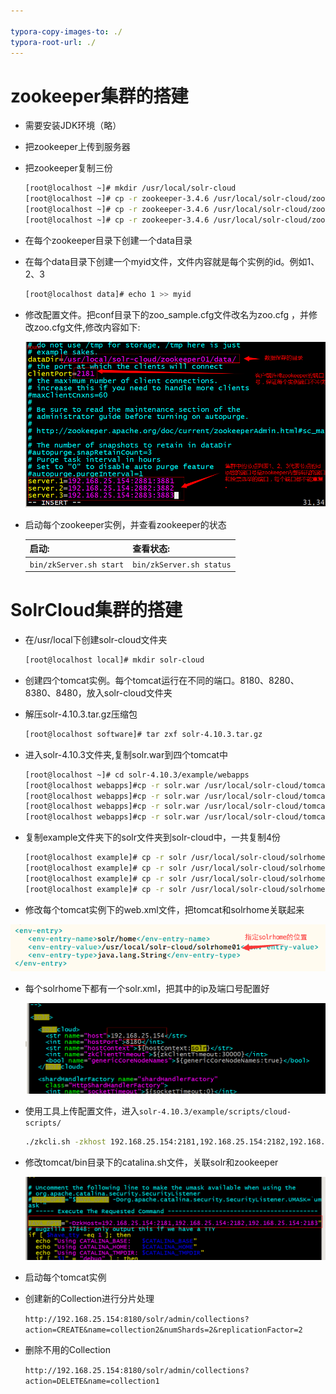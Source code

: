 ```yaml
---

typora-copy-images-to: ./
typora-root-url: ./
---
```


# zookeeper集群的搭建

* 需要安装JDK环境（略）

* 把zookeeper上传到服务器

* 把zookeeper复制三份

  ```bash
  [root@localhost ~]# mkdir /usr/local/solr-cloud
  [root@localhost ~]# cp -r zookeeper-3.4.6 /usr/local/solr-cloud/zookeeper01
  [root@localhost ~]# cp -r zookeeper-3.4.6 /usr/local/solr-cloud/zookeeper02
  [root@localhost ~]# cp -r zookeeper-3.4.6 /usr/local/solr-cloud/zookeeper03
  ```

* 在每个zookeeper目录下创建一个data目录

* 在每个data目录下创建一个myid文件，文件内容就是每个实例的id。例如1、2、3

  ```bash
  [root@localhost data]# echo 1 >> myid
  ```

* 修改配置文件。把conf目录下的zoo_sample.cfg文件改名为zoo.cfg ，并修改zoo.cfg文件,修改内容如下:

  ![](1.png)

* 启动每个zookeeper实例，并查看zookeeper的状态

  | 启动:                   | 查看状态:                |
  | ----------------------- | ------------------------ |
  | `bin/zkServer.sh start` | `bin/zkServer.sh status` |

# SolrCloud集群的搭建

* 在/usr/local下创建solr-cloud文件夹

  ```bash
  [root@localhost local]# mkdir solr-cloud
  ```

* 创建四个tomcat实例。每个tomcat运行在不同的端口。8180、8280、8380、8480，放入solr-cloud文件夹

* 解压solr-4.10.3.tar.gz压缩包

  ```bash
  [root@localhost software]# tar zxf solr-4.10.3.tar.gz
  ```

* 进入solr-4.10.3文件夹,复制solr.war到四个tomcat中

  ```bash
  [root@localhost ~]# cd solr-4.10.3/example/webapps
  [root@localhost webapps]#cp -r solr.war /usr/local/solr-cloud/tomcat01/webapps
  [root@localhost webapps]#cp -r solr.war /usr/local/solr-cloud/tomcat02/webapps
  [root@localhost webapps]#cp -r solr.war /usr/local/solr-cloud/tomcat03/webapps
  [root@localhost webapps]#cp -r solr.war /usr/local/solr-cloud/tomcat04/webapps
  ```

* 复制example文件夹下的solr文件夹到solr-cloud中，一共复制4份

  ```bash
  [root@localhost example]# cp -r solr /usr/local/solr-cloud/solrhome01
  [root@localhost example]# cp -r solr /usr/local/solr-cloud/solrhome02
  [root@localhost example]# cp -r solr /usr/local/solr-cloud/solrhome03
  [root@localhost example]# cp -r solr /usr/local/solr-cloud/solrhome04
  ```

* 修改每个tomcat实例下的web.xml文件，把tomcat和solrhome关联起来

![](2.png)

* 每个solrhome下都有一个solr.xml，把其中的ip及端口号配置好

  ![](3.png)

* 使用工具上传配置文件，进入`solr-4.10.3/example/scripts/cloud-scripts/`

  ```bash
  ./zkcli.sh -zkhost 192.168.25.154:2181,192.168.25.154:2182,192.168.25.154:2183 -cmd upconfig -confdir /usr/local/solr-cloud/solrhome01/collection1/conf -confname myconf
  ```

* 修改tomcat/bin目录下的catalina.sh文件，关联solr和zookeeper

  ![](4.png)

* 启动每个tomcat实例

* 创建新的Collection进行分片处理

  `http://192.168.25.154:8180/solr/admin/collections?action=CREATE&name=collection2&numShards=2&replicationFactor=2`

* 删除不用的Collection

  `http://192.168.25.154:8180/solr/admin/collections?action=DELETE&name=collection1`

  